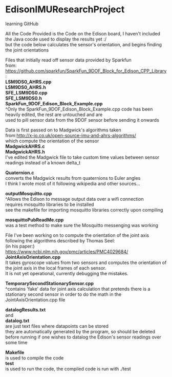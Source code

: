 # EdisonIMUResearchProject

learning GitHub  
  
All the Code Provided is the Code on the Edison board, I haven't included the Java cocde used to display the results yet :/  
but the code below calculates the sensor's orientation, and begins finding the joint orientations  
  
Files that initially read off sensor data provided by Sparkfun  
from: https://github.com/sparkfun/SparkFun_9DOF_Block_for_Edison_CPP_Library:  
**LSM9DS0_AHRS.cpp**  
**LSM9DS0_AHRS.h**  
**SFE_LSM9DS0.cpp**  
**SFE_LSM9DS0.h**  
**SparkFun_9DOF_Edison_Block_Example.cpp**  
^Only the SparkFun_9DOF_Edison_Block_Example.cpp code has been heavily edited, the rest are  untouched and are  
used to pill sensor data from the 9DOF sensor before sending it onwards  
  
Data is first passed on to Madgwick's algorithms taken  
from:http://x-io.co.uk/open-source-imu-and-ahrs-algorithms/  
which compute the orientation of the sensor  
**MadgwickAHRS.c**  
**MadgwickAHRS.h**  
I've edited the Madgwick file to take custom time values between sensor readings instead of a known delta_t  
  
**Quaternion.c**  
converts the Madgwick results from quaternions to Euler angles  
I think I wrote most of it following wikipedia and other sources...  
  
  
**outputMosquitto.cpp**  
^Allows the Edison to message output data over a wifi connection  
requires mosquitto libraries to be installed  
see the makefile for importing mosquitto libraries correctly upon compiling  
  
**mosquittoPubReadMe.cpp**  
was a test method to make sure the Mosquitto messenging was working  
  
File I've been working on to compute the orientation of the joint axis following the algorithms described by Thomas Seel:  
(in his paper:)  
https://www.ncbi.nlm.nih.gov/pmc/articles/PMC4029684/  
**JointAxisOrientation.cpp**  
It takes gyroscope values from two sensors and computes the orientation of the joint axis in the local frames of each sensor.  
It is not yet operational, currently debugging the mistakes.  
  
**TemporarySecondStationarySensor.cpp**  
^contains 'fake' data for joint axis calculation that pretends there is a  
stationary second sensor in order to do the math in the JointAxisOrientation.cpp file  
  
**datalogResults.txt**  
and  
**datalog.txt**  
are just text files where datapoints can be stored  
they are automatically generated by the program, so should be deleted before running if one wishes to datalog the Edison's sensor readings over some time  
  
**Makefile**   
is used to compile the code  
**test**   
is used to run the code, the compiled code is run with ./test  
  

